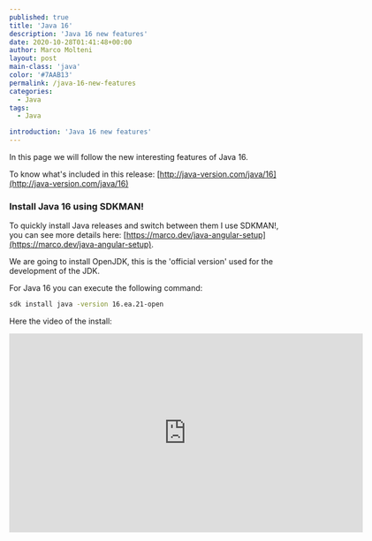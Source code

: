 ```yaml
---
published: true
title: 'Java 16'
description: 'Java 16 new features'
date: 2020-10-28T01:41:48+00:00
author: Marco Molteni
layout: post
main-class: 'java'
color: '#7AAB13'
permalink: /java-16-new-features
categories:
  - Java
tags:
  - Java

introduction: 'Java 16 new features'
---
```


In this page we will follow the new interesting features of Java 16.

To know what's included in this release: [http://java-version.com/java/16](http://java-version.com/java/16)

### Install Java 16 using SDKMAN!

To quickly install Java releases and switch between them I use SDKMAN!, you can see more details here: [https://marco.dev/java-angular-setup](https://marco.dev/java-angular-setup).

We are going to install OpenJDK, this is the 'official version' used for the development of the JDK.

For Java 16 you can execute the following command:

```bash
sdk install java -version 16.ea.21-open
```

Here the video of the install:
<iframe src="https://player.vimeo.com/video/473431058" width="640" height="360" frameborder="0" allow="autoplay; fullscreen" allowfullscreen></iframe>
